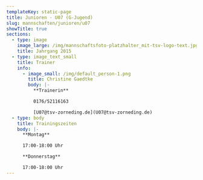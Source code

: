 ```yaml
---
templateKey: static-page
title: Junioren - U07 (G-Jugend)
slug: mannschaften/junioren/u07
showTitle: true
sections:
  - type: image
    image_large: /img/mannschaftsfoto-platzhalter_mit-tsv-logo-text.jpg
    title: Jahrgang 2015
  - type: image_text_small
    title: Trainer
    info:
      - image_small: /img/default_person-1.png
        title: Christine Gaedtke
        body: |-
          **Trainerin**

          0176/52116163

          [U07@tsv-zorneding.de](U07@tsv-zorneding.de)
  - type: body
    title: Trainingszeiten
    body: |-
      **Montag**

      17:00-18:00 Uhr

      **Donnerstag**

      17:00-18:00 Uhr
---
```


